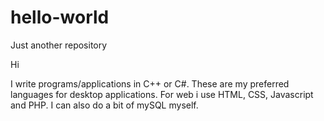 # hello-world
Just another repository

Hi

I write programs/applications in C++ or C#. These are my preferred languages for desktop applications. For web i use HTML, CSS, Javascript and PHP. I can also do a bit of mySQL myself.
